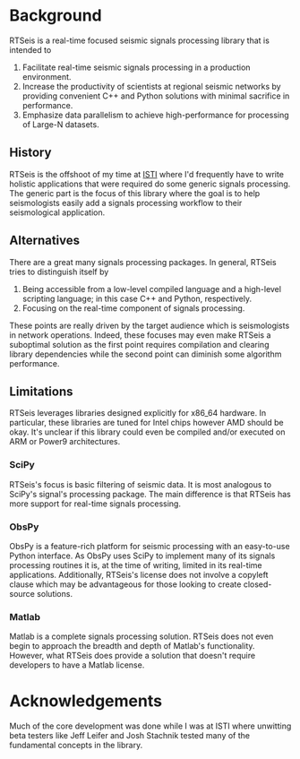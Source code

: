 # Background

RTSeis is a real-time focused seismic signals processing library that is intended to

   1. Facilitate real-time seismic signals processing in a production environment.
   2. Increase the productivity of scientists at regional seismic networks by providing convenient C++ and Python solutions with minimal sacrifice in performance.
   3. Emphasize data parallelism to achieve high-performance for processing of Large-N datasets.

## History

RTSeis is the offshoot of my time at [ISTI](http://www.isti.com/) where I'd frequently have to write holistic applications that were required do some generic signals processing.  The generic part is the focus of this library where the goal is to help seismologists easily add a signals processing workflow to their seismological application.

## Alternatives

There are a great many signals processing packages.  In general, RTSeis tries to distinguish itself by 
 
   1. Being accessible from a low-level compiled language and a high-level scripting language; in this case C++ and Python, respectively.
   2. Focusing on the real-time component of signals processing.

These points are really driven by the target audience which is seismologists in network operations.  Indeed, these focuses may even make RTSeis a suboptimal solution as the first point requires compilation and clearing library dependencies while the second point can diminish some algorithm performance.

## Limitations

RTSeis leverages libraries designed explicitly for x86\_64 hardware.  In particular, these libraries are tuned for Intel chips however AMD should be okay.  It's unclear if this library could even be compiled and/or executed on ARM or Power9 architectures.

### SciPy

RTSeis's focus is basic filtering of seismic data.  It is most analogous to SciPy's signal's processing package.  The main difference is that RTSeis has more support for real-time signals processing.

### ObsPy

ObsPy is a feature-rich platform for seismic processing with an easy-to-use Python interface.  As ObsPy uses SciPy to implement many of its signals processing routines it is, at the time of writing, limited in its real-time applications.  Additionally, RTSeis's license does not involve a copyleft clause which may be advantageous for those looking to create closed-source solutions.

### Matlab

Matlab is a complete signals processing solution.  RTSeis does not even begin to approach the breadth and depth of Matlab's functionality.  However, what RTSeis does provide a solution that doesn't require developers to have a Matlab license.

# Acknowledgements

Much of the core development was done while I was at ISTI where unwitting beta testers like Jeff Leifer and Josh Stachnik tested many of the fundamental concepts in the library.


